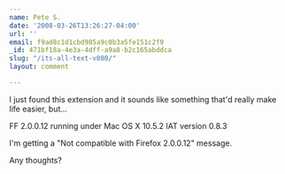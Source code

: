 ```yaml
---
name: Pete S.
date: '2008-03-26T13:26:27-04:00'
url: ''
email: f9ad8c1d1cbd985a9c0b3a5fe151c2f9
_id: 471bf18a-4e3a-4dff-a9a8-b2c165abddca
slug: "/its-all-text-v080/"
layout: comment

---
```


I just found this extension and it sounds like something that'd really make life easier, but...

FF 2.0.0.12 running under Mac OS X 10.5.2
IAT version 0.8.3

I'm getting a "Not compatible with Firefox 2.0.0.12" message.

Any thoughts?
